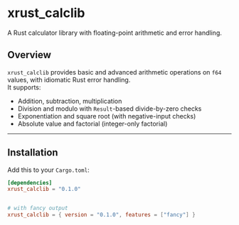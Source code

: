 # xrust_calclib

A Rust calculator library with floating-point arithmetic and error handling.

## Overview

`xrust_calclib` provides basic and advanced arithmetic operations on `f64` values, with idiomatic Rust error handling.  
It supports:

- Addition, subtraction, multiplication  
- Division and modulo with `Result`-based divide-by-zero checks  
- Exponentiation and square root (with negative-input checks)  
- Absolute value and factorial (integer-only factorial)  

---

## Installation

Add this to your `Cargo.toml`:

```toml
[dependencies]
xrust_calclib = "0.1.0"


# with fancy output
xrust_calclib = { version = "0.1.0", features = ["fancy"] }